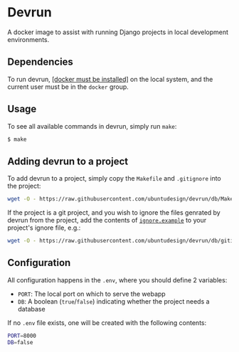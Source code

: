 Devrun
===

A docker image to assist with running Django projects in local development environments.

Dependencies
---

To run devrun, [[docker must be installed]](https://docs.docker.com/engine/installation/) on the local system, and the current user must be in the `docker` group.

Usage
---

To see all available commands in devrun, simply run `make`:

``` bash
$ make
```

Adding devrun to a project
---

To add devrun to a project, simply copy the `Makefile` and `.gitignore` into the project:

``` bash
wget -O - https://raw.githubusercontent.com/ubuntudesign/devrun/db/Makefile.example > Makefile
```

If the project is a git project, and you wish to ignore the files genrated by devrun from the project, add the contents of [`ignore.example`](ignore.makefile) to your project's ignore file, e.g.:

``` bash
wget -O - https://raw.githubusercontent.com/ubuntudesign/devrun/db/gitignore.example >> .gitignore
```

Configuration
---

All configuration happens in the `.env`, where you should define 2 variables:

- `PORT`: The local port on which to serve the webapp
- `DB`: A boolean (`true`/`false`) indicating whether the project needs a database

If no `.env` file exists, one will be created with the following contents:

``` bash
PORT=8000
DB=false
```
